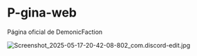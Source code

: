 # P-gina-web
Página oficial de DemonicFaction

![Screenshot_2025-05-17-20-42-08-802_com.discord-edit.jpg](https://github.com/user-attachments/assets/36125c3d-919a-4fe6-82eb-358d4f10e8ec)